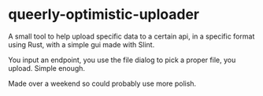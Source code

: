 # queerly-optimistic-uploader

A small tool to help upload specific data to a certain api, in a specific format
using Rust, with a simple gui made with Slint.

You input an endpoint, you use the file dialog to pick a proper file, you upload.
Simple enough.

Made over a weekend so could probably use more polish.
